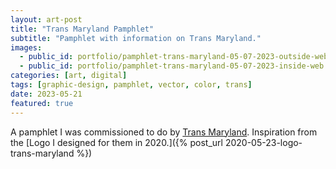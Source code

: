 ```yaml
---
layout: art-post
title: "Trans Maryland Pamphlet"
subtitle: "Pamphlet with information on Trans Maryland."
images:
  - public_id: portfolio/pamphlet-trans-maryland-05-07-2023-outside-web
  - public_id: portfolio/pamphlet-trans-maryland-05-07-2023-inside-web
categories: [art, digital]
tags: [graphic-design, pamphlet, vector, color, trans]
date: 2023-05-21
featured: true
---
```

A pamphlet I was commissioned to do by [Trans Maryland](https://transmaryland.org/). Inspiration from the [Logo I designed for them in 2020.]({% post_url 2020-05-23-logo-trans-maryland %})
